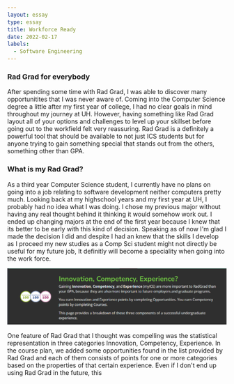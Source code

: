 ```yaml
---
layout: essay
type: essay
title: Workforce Ready
date: 2022-02-17
labels:
  - Software Engineering
---
```


### Rad Grad for everybody          

After spending some time with Rad Grad, I was able to discover many opportunitites that I was never aware of. Coming into the Computer Science degree a little after my first year of college, I had no clear goals in mind throughout my journey at UH. However, having something like Rad Grad layout all of your options and challenges to level up your skillset before going out to the workfield felt very reassuring. Rad Grad is a definitely a powerful tool that should be available to not just ICS students but for anyone trying to gain something special that stands out from the others, something other than GPA. 

### What is my Rad Grad?

As a third year Computer Science student, I currently have no plans on going into a job relating to software development neither computers pretty much. Looking back at my highschool years and my first year at UH, I probably had no idea what I was doing. I chose my previous major without having any real thought behind it thinking it would somehow work out. I ended up changing majors at the end of the first year because I knew that its better to be early with this kind of decision. Speaking as of now I'm glad I made the decision I did and despite I had an knew that the skills I develop as I proceed my new studies as a Comp Sci student might not directly be useful for my future job, It definitly will become a speciality when going into the work force. 

<div class="ui small rounded images">
  <img class="ui image" src="../images/RadGrad.png" width 500px>
</div>

One feature of Rad Grad that I thought was compelling was the statistical representation in three categories Innovation, Competency, Experience. In the course plan, we added some opportunities found in the list provided by Rad Grad and each of them consists of points for one or more categories based on the properties of that certain experience. Even if I don't end up using Rad Grad in the future, this 




